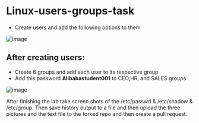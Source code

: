# Linux-users-groups-task

- Create users and add the following options to them

![image](https://user-images.githubusercontent.com/85888419/195319556-6ea06094-8cb8-4d97-8ad8-5f196f753e9b.png)

## After creating users:
  - Create 6 groups and add each user to its respective group.
  - Add this password **Alibabastudent001** to CEO,HR, and SALES groups 

![image](https://user-images.githubusercontent.com/85888419/195319766-b305a26b-be0a-4e80-abc5-fe1e256bd500.png)

After finishing the lab take screen shots of the /etc/passwd & /etc/shadow & /etc/group. Then save history output to a file and then upload the three pictures and the text file to the forked repo and then create a pull request. 

